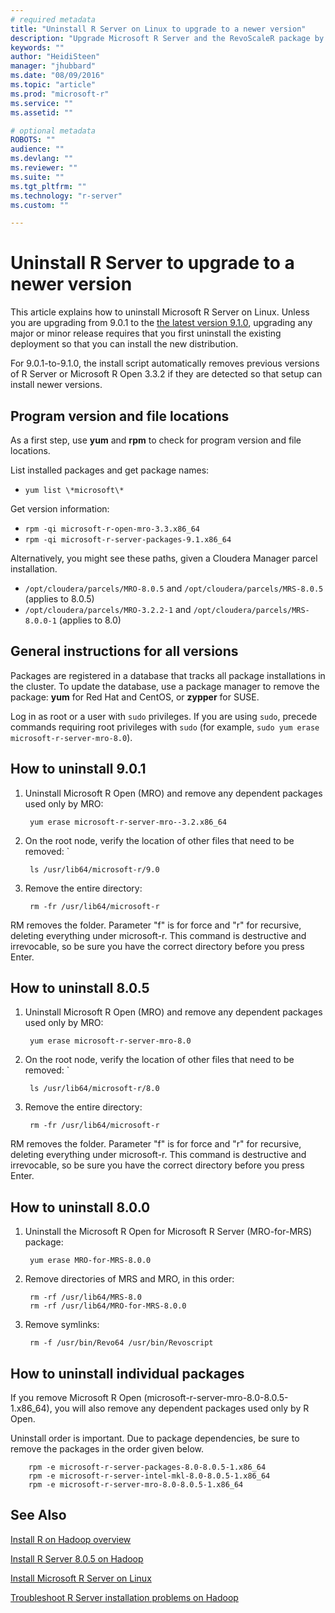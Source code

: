 ```yaml
---
# required metadata
title: "Uninstall R Server on Linux to upgrade to a newer version"
description: "Upgrade Microsoft R Server and the RevoScaleR package by uninstalling the existing version and installing a newer version."
keywords: ""
author: "HeidiSteen"
manager: "jhubbard"
ms.date: "08/09/2016"
ms.topic: "article"
ms.prod: "microsoft-r"
ms.service: ""
ms.assetid: ""

# optional metadata
ROBOTS: ""
audience: ""
ms.devlang: ""
ms.reviewer: ""
ms.suite: ""
ms.tgt_pltfrm: ""
ms.technology: "r-server"
ms.custom: ""

---
```

# Uninstall R Server to upgrade to a newer version

This article explains how to uninstall Microsoft R Server on Linux. Unless you are upgrading from 9.0.1 to the [the latest version 9.1.0](rserver-install-linux-server.md), upgrading any major or minor release requires that you first uninstall the existing deployment so that you can install the new distribution.

For 9.0.1-to-9.1.0, the install script automatically removes previous versions of R Server or Microsoft R Open 3.3.2 if they are detected so that setup can install newer versions.

## Program version and file locations

As a first step, use **yum** and **rpm** to check for program version and file locations.

List installed packages and get package names:

- `yum list \*microsoft\*`

Get version information:

- `rpm -qi microsoft-r-open-mro-3.3.x86_64`
- `rpm -qi microsoft-r-server-packages-9.1.x86_64`


Alternatively, you might see these paths, given a Cloudera Manager parcel installation.

- `/opt/cloudera/parcels/MRO-8.0.5` and `/opt/cloudera/parcels/MRS-8.0.5` (applies to 8.0.5)
- `/opt/cloudera/parcels/MRO-3.2.2-1` and `/opt/cloudera/parcels/MRS-8.0.0-1` (applies to 8.0)


## General instructions for all versions

Packages are registered in a database that tracks all package installations in the cluster. To update the database, use a package manager to remove the package: **yum** for Red Hat and CentOS, or **zypper** for SUSE.

Log in as root or a user with `sudo` privileges. If you are using `sudo`, precede commands requiring root privileges with `sudo` (for example, `sudo yum erase microsoft-r-server-mro-8.0`).

## How to uninstall 9.0.1

1. Uninstall Microsoft R Open (MRO) and remove any dependent packages used only by MRO:

        yum erase microsoft-r-server-mro--3.2.x86_64

2. On the root node, verify the location of other files that need to be removed: `

        ls /usr/lib64/microsoft-r/9.0

3. Remove the entire directory:

        rm -fr /usr/lib64/microsoft-r

RM removes the folder. Parameter "f" is for force and "r" for recursive, deleting everything under microsoft-r. This command is destructive and irrevocable, so be sure you have the correct directory before you press Enter.

## How to uninstall 8.0.5

1. Uninstall Microsoft R Open (MRO) and remove any dependent packages used only by MRO:

        yum erase microsoft-r-server-mro-8.0

2. On the root node, verify the location of other files that need to be removed: `

        ls /usr/lib64/microsoft-r/8.0

3. Remove the entire directory:

        rm -fr /usr/lib64/microsoft-r

RM removes the folder. Parameter "f" is for force and "r" for recursive, deleting everything under microsoft-r. This command is destructive and irrevocable, so be sure you have the correct directory before you press Enter.

## How to uninstall 8.0.0

1. Uninstall the Microsoft R Open for Microsoft R Server (MRO-for-MRS) package:

        yum erase MRO-for-MRS-8.0.0

2. Remove directories of MRS and MRO, in this order:

        rm -rf /usr/lib64/MRS-8.0
        rm -rf /usr/lib64/MRO-for-MRS-8.0.0

3. Remove symlinks:

        rm -f /usr/bin/Revo64 /usr/bin/Revoscript


## How to uninstall individual packages

If you remove Microsoft R Open (microsoft-r-server-mro-8.0-8.0.5-1.x86_64), you will also remove any dependent packages used only by R Open.

Uninstall order is important. Due to package dependencies, be sure to remove the packages in the order given below.

        rpm -e microsoft-r-server-packages-8.0-8.0.5-1.x86_64
        rpm -e microsoft-r-server-intel-mkl-8.0-8.0.5-1.x86_64
        rpm -e microsoft-r-server-mro-8.0-8.0.5-1.x86_64

## See Also

[Install R on Hadoop overview](rserver-install-hadoop.md)

[Install R Server 8.0.5 on Hadoop](rserver-install-hadoop-805.md)

[Install Microsoft R Server on Linux](rserver-install-linux-server.md)

[Troubleshoot R Server installation problems on Hadoop](rserver-install-hadoop-troubleshoot.md)
